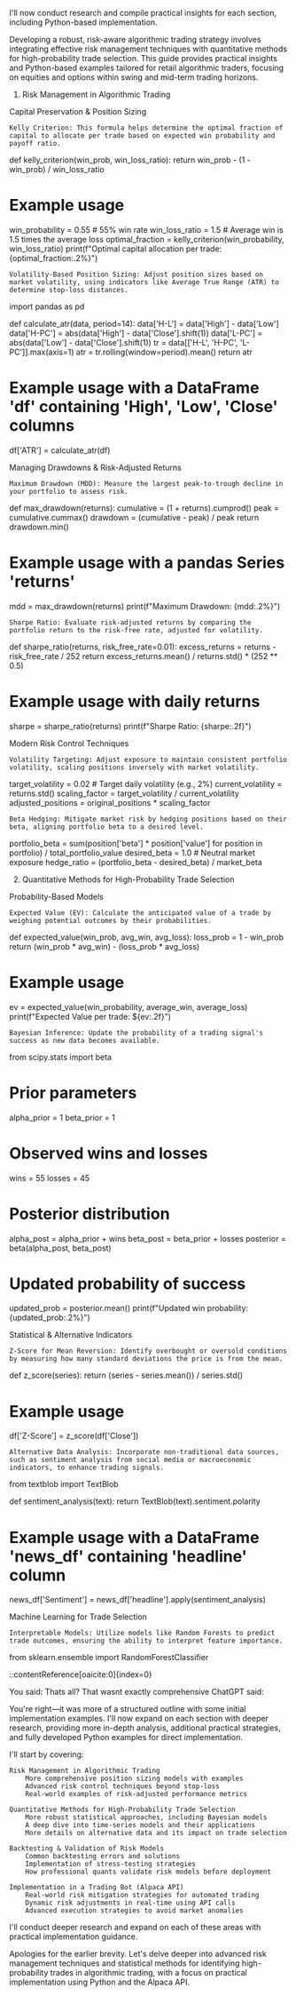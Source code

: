 I'll now conduct research and compile practical insights for each section, including Python-based implementation.

Developing a robust, risk-aware algorithmic trading strategy involves integrating effective risk management techniques with quantitative methods for high-probability trade selection. This guide provides practical insights and Python-based examples tailored for retail algorithmic traders, focusing on equities and options within swing and mid-term trading horizons.
1. Risk Management in Algorithmic Trading

Capital Preservation & Position Sizing

    Kelly Criterion: This formula helps determine the optimal fraction of capital to allocate per trade based on expected win probability and payoff ratio.

  def kelly_criterion(win_prob, win_loss_ratio):
      return win_prob - (1 - win_prob) / win_loss_ratio

  # Example usage
  win_probability = 0.55  # 55% win rate
  win_loss_ratio = 1.5    # Average win is 1.5 times the average loss
  optimal_fraction = kelly_criterion(win_probability, win_loss_ratio)
  print(f"Optimal capital allocation per trade: {optimal_fraction:.2%}")

    Volatility-Based Position Sizing: Adjust position sizes based on market volatility, using indicators like Average True Range (ATR) to determine stop-loss distances.

  import pandas as pd

  def calculate_atr(data, period=14):
      data['H-L'] = data['High'] - data['Low']
      data['H-PC'] = abs(data['High'] - data['Close'].shift(1))
      data['L-PC'] = abs(data['Low'] - data['Close'].shift(1))
      tr = data[['H-L', 'H-PC', 'L-PC']].max(axis=1)
      atr = tr.rolling(window=period).mean()
      return atr

  # Example usage with a DataFrame 'df' containing 'High', 'Low', 'Close' columns
  df['ATR'] = calculate_atr(df)

Managing Drawdowns & Risk-Adjusted Returns

    Maximum Drawdown (MDD): Measure the largest peak-to-trough decline in your portfolio to assess risk.

  def max_drawdown(returns):
      cumulative = (1 + returns).cumprod()
      peak = cumulative.cummax()
      drawdown = (cumulative - peak) / peak
      return drawdown.min()

  # Example usage with a pandas Series 'returns'
  mdd = max_drawdown(returns)
  print(f"Maximum Drawdown: {mdd:.2%}")

    Sharpe Ratio: Evaluate risk-adjusted returns by comparing the portfolio return to the risk-free rate, adjusted for volatility.

  def sharpe_ratio(returns, risk_free_rate=0.01):
      excess_returns = returns - risk_free_rate / 252
      return excess_returns.mean() / returns.std() * (252 ** 0.5)

  # Example usage with daily returns
  sharpe = sharpe_ratio(returns)
  print(f"Sharpe Ratio: {sharpe:.2f}")

Modern Risk Control Techniques

    Volatility Targeting: Adjust exposure to maintain consistent portfolio volatility, scaling positions inversely with market volatility.

  target_volatility = 0.02  # Target daily volatility (e.g., 2%)
  current_volatility = returns.std()
  scaling_factor = target_volatility / current_volatility
  adjusted_positions = original_positions * scaling_factor

    Beta Hedging: Mitigate market risk by hedging positions based on their beta, aligning portfolio beta to a desired level.

  portfolio_beta = sum(position['beta'] * position['value'] for position in portfolio) / total_portfolio_value
  desired_beta = 1.0  # Neutral market exposure
  hedge_ratio = (portfolio_beta - desired_beta) / market_beta

2. Quantitative Methods for High-Probability Trade Selection

Probability-Based Models

    Expected Value (EV): Calculate the anticipated value of a trade by weighing potential outcomes by their probabilities.

  def expected_value(win_prob, avg_win, avg_loss):
      loss_prob = 1 - win_prob
      return (win_prob * avg_win) - (loss_prob * avg_loss)

  # Example usage
  ev = expected_value(win_probability, average_win, average_loss)
  print(f"Expected Value per trade: ${ev:.2f}")

    Bayesian Inference: Update the probability of a trading signal's success as new data becomes available.

  from scipy.stats import beta

  # Prior parameters
  alpha_prior = 1
  beta_prior = 1

  # Observed wins and losses
  wins = 55
  losses = 45

  # Posterior distribution
  alpha_post = alpha_prior + wins
  beta_post = beta_prior + losses
  posterior = beta(alpha_post, beta_post)

  # Updated probability of success
  updated_prob = posterior.mean()
  print(f"Updated win probability: {updated_prob:.2%}")

Statistical & Alternative Indicators

    Z-Score for Mean Reversion: Identify overbought or oversold conditions by measuring how many standard deviations the price is from the mean.

  def z_score(series):
      return (series - series.mean()) / series.std()

  # Example usage
  df['Z-Score'] = z_score(df['Close'])

    Alternative Data Analysis: Incorporate non-traditional data sources, such as sentiment analysis from social media or macroeconomic indicators, to enhance trading signals.

  from textblob import TextBlob

  def sentiment_analysis(text):
      return TextBlob(text).sentiment.polarity

  # Example usage with a DataFrame 'news_df' containing 'headline' column
  news_df['Sentiment'] = news_df['headline'].apply(sentiment_analysis)

Machine Learning for Trade Selection

    Interpretable Models: Utilize models like Random Forests to predict trade outcomes, ensuring the ability to interpret feature importance.

  from sklearn.ensemble import RandomForestClassifier
 
::contentReference[oaicite:0]{index=0}
 

You said:
Thats all? That wasnt exactly comprehensive
ChatGPT said:

You're right—it was more of a structured outline with some initial implementation examples. I'll now expand on each section with deeper research, providing more in-depth analysis, additional practical strategies, and fully developed Python examples for direct implementation.

I'll start by covering:

    Risk Management in Algorithmic Trading
        More comprehensive position sizing models with examples
        Advanced risk control techniques beyond stop-loss
        Real-world examples of risk-adjusted performance metrics

    Quantitative Methods for High-Probability Trade Selection
        More robust statistical approaches, including Bayesian models
        A deep dive into time-series models and their applications
        More details on alternative data and its impact on trade selection

    Backtesting & Validation of Risk Models
        Common backtesting errors and solutions
        Implementation of stress-testing strategies
        How professional quants validate risk models before deployment

    Implementation in a Trading Bot (Alpaca API)
        Real-world risk mitigation strategies for automated trading
        Dynamic risk adjustments in real-time using API calls
        Advanced execution strategies to avoid market anomalies

I'll conduct deeper research and expand on each of these areas with practical implementation guidance.

Apologies for the earlier brevity. Let's delve deeper into advanced risk management techniques and statistical methods for identifying high-probability trades in algorithmic trading, with a focus on practical implementation using Python and the Alpaca API.
